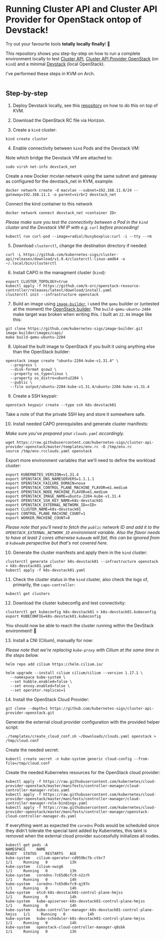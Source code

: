 # Running Cluster API and Cluster API Provider for OpenStack ontop of Devstack!

Try out your favourite tools **totally** **locally** **finally**! :rocket:

This repository shows you step-by-step on how to run a complete environment locally to test [Cluster API](https://github.com/kubernetes-sigs/cluster-api), [Cluster API Provider OpenStack](https://github.com/kubernetes-sigs/cluster-api-provider-openstack) (on `kind`) and a minimal [Devstack](https://github.com/openstack/devstack) (local OpenStack).

I've performed these steps in KVM on Arch.

<div align="center">
  <img src="https://github.com/user-attachments/assets/d03632c2-0511-4d64-b49a-550b2dd49cb7" alt="">
</div>

## Step-by-step

1. Deploy Devstack locally, see this [repository](https://github.com/mikejoh/devstack-on-kvm) on how to do this on top of KVM.

2. Download the OpenStack RC file via Horizon.

3. Create a `kind` cluster:

```
kind create cluster
```

4. Enable connectivity between `kind` Pods and the Devstack VM:

Note which bridge the Devstack VM are attached to:

```
sudo virsh net-info devstack_net
```

Create a new Docker mcvlan network using the same subnet and gateway as configured for the devstack_net in KVM, example:

```
docker network create -d macvlan --subnet=192.168.11.0/24 --gateway=192.168.11.1 -o parent=virbr2 devstack_net
```

Connect the kind container to this network

```
docker network connect devstack_net <container ID>
```

_Please make sure you test the connectivity between a Pod in the `kind` cluster and the Devstack VM IP with e.g. `curl` before proceeding!_

```
kubectl run curl-pod --image=radial/busyboxplus:curl -i --tty --rm
```

5. Download `clusterctl`, change the destination directory if needed:

```
curl -L https://github.com/kubernetes-sigs/cluster-api/releases/download/v1.9.4/clusterctl-linux-amd64 -o ~/.local/bin/clusterctl
```

6. Install CAPO in the managment cluster (`kind`):

```
export CLUSTER_TOPOLOGY=true
kubectl apply -f https://github.com/k-orc/openstack-resource-controller/releases/latest/download/install.yaml
clusterctl init --infrastructure openstack
```

7. Build an image using [`image-builder`](https://image-builder.sigs.k8s.io/capi/providers/openstack.html), i used the `qemu` builder or (untested at the moment) the [OpenStack builder](https://image-builder.sigs.k8s.io/capi/providers/openstack-remote). The `build-qemu-ubuntu-2404` make target was broken when writing this. I built an `22.04` image like this:

```
git clone https://github.com/kubernetes-sigs/image-builder.git
image-builder/images/capi/
make build-qemu-ubuntu-2204
```

8. Upload the built image to OpenStack if you built it using anything else than the OpenStack builder:

```
openstack image create "ubuntu-2204-kube-v1.31.4" \
  --progress \
  --disk-format qcow2 \
  --property os_type=linux \
  --property os_distro=ubuntu2204 \
  --public \
  --file output/ubuntu-2204-kube-v1.31.4/ubuntu-2204-kube-v1.31.4
```

9. Create a SSH keypair:

```
openstack keypair create --type ssh k8s-devstack01
```

Take a note of that the private SSH key and store it somewhere safe.

10. Install needed CAPO prerequisites and generate cluster manifests:

_Make sure you've prepared your `clouds.yaml` accordingly._

```
wget https://raw.githubusercontent.com/kubernetes-sigs/cluster-api-provider-openstack/master/templates/env.rc -O /tmp/env.rc
source /tmp/env.rcclouds.yaml openstack
```

Export more environment variables that we'll need to define the workload cluster:

```
export KUBERNETES_VERSION=v1.31.4
export OPENSTACK_DNS_NAMESERVERS=1.1.1.1
export OPENSTACK_FAILURE_DOMAIN=nova
export OPENSTACK_CONTROL_PLANE_MACHINE_FLAVOR=m1.medium
export OPENSTACK_NODE_MACHINE_FLAVOR=m1.medium
export OPENSTACK_IMAGE_NAME=ubuntu-2204-kube-v1.31.4
export OPENSTACK_SSH_KEY_NAME=k8s-devstack01
export OPENSTACK_EXTERNAL_NETWORK_ID=<ID>
export CLUSTER_NAME=k8s-devstack01
export CONTROL_PLANE_MACHINE_COUNT=1
export WORKER_MACHINE_COUNT=0
```

_Please note that you'll need to fetch the `public` network ID and add it to the `OPENSTACK_EXTERNAL_NETWORK_ID` environment variable. Also the flavor needs to have at least 2 cores otherwise `kubeadm` will fail, this can be ignored from a `kubeadm` perspective but that's not covered here._

10. Generate the cluster manifests and apply them in the `kind` cluster:

```
clusterctl generate cluster k8s-devstack01 --infrastructure openstack > k8s-devstack01.yaml
kubectl apply -f k8s-devstack01.yaml
```

11. Check the cluster status in the `kind` cluster, also check the logs of, primarily, the `capo-controller`:

```
kubectl get clusters
```

12. Download the cluster kubeconfig and test connectivity:

```
clusterctl get kubeconfig k8s-devstack01 > k8s-devstack01.kubeconfig
export KUBECONFIG=k8s-devstack01.kubeconfig
```

You should now be able to reach the cluster running within the DevStack environment! 🎉

13. Install a CNI (Cilium), manually for now:

_Please note that we're replacing `kube-proxy` with Cilium at the same time in the steps below._

```
helm repo add cilium https://helm.cilium.io/
```

```
helm upgrade --install cilium cilium/cilium --version 1.17.1 \
  --namespace kube-system \
  --set hubble.enabled=false \
  --set envoy.enabled=false \
  --set operator.replicas=1
```

14. Install the OpenStack Cloud Provider:

```
git clone --depth=1 https://github.com/kubernetes-sigs/cluster-api-provider-openstack.git
```

Generate the external cloud provider configuration with the provided helper script:

```
./templates/create_cloud_conf.sh ~/Downloads/clouds.yaml openstack > /tmp/cloud.conf
```

Create the needed secret:

```
kubectl create secret -n kube-system generic cloud-config --from-file=/tmp/cloud.conf
```

Create the needed Kubernetes resources for the OpenStack cloud provider:

```
kubectl apply -f https://raw.githubusercontent.com/kubernetes/cloud-provider-openstack/master/manifests/controller-manager/cloud-controller-manager-roles.yaml
kubectl apply -f https://raw.githubusercontent.com/kubernetes/cloud-provider-openstack/master/manifests/controller-manager/cloud-controller-manager-role-bindings.yaml
kubectl apply -f https://raw.githubusercontent.com/kubernetes/cloud-provider-openstack/master/manifests/controller-manager/openstack-cloud-controller-manager-ds.yaml
```

If everything went as expected the `coredns` Pods would be scheduled since they didn't tolerate the special taint added by Kubernetes, this taint is removed when the external cloud provider successfully initializes all nodes.

```
kubectl get pods -A
NAMESPACE     NAME                                                         READY   STATUS    RESTARTS   AGE
kube-system   cilium-operator-cd959bc7b-ctbr7                              1/1     Running   0          13h
kube-system   cilium-vwzg6                                                 1/1     Running   0          13h
kube-system   coredns-7c65d6cfc9-n2zrh                                     1/1     Running   0          14h
kube-system   coredns-7c65d6cfc9-qj97n                                     1/1     Running   0          14h
kube-system   etcd-k8s-devstack01-control-plane-hmjss                      1/1     Running   0          14h
kube-system   kube-apiserver-k8s-devstack01-control-plane-hmjss            1/1     Running   0          14h
kube-system   kube-controller-manager-k8s-devstack01-control-plane-hmjss   1/1     Running   0          14h
kube-system   kube-scheduler-k8s-devstack01-control-plane-hmjss            1/1     Running   0          14h
kube-system   openstack-cloud-controller-manager-q8sbk                     1/1     Running   0          13h
```
